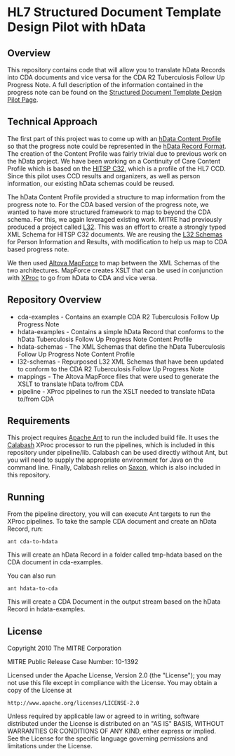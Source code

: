 # HL7 Structured Document Template Design Pilot with hData #

## Overview ##

This repository contains code that will allow you to translate hData Records into CDA documents and vice versa for the CDA R2 Tuberculosis Follow Up Progress Note. A full description of the information contained in the progress note can be found on the [Structured Document Template Design Pilot Page](http://wiki.hl7.org/index.php?title=Structured_Document_Template_Design_Pilot).

## Technical Approach ##

The first part of this project was to come up with an [hData Content Profile](http://www.projecthdata.org/glossary.html) so that the progress note could be represented in the [hData Record Format](http://www.projecthdata.org/documents/pubs/hData%20Record%20Format-v8.pdf). The creation of the Content Profile was fairly trivial due to previous work on the hData project. We have been working on a Continuity of Care Content Profile which is based on the [HITSP C32](http://hitsp.org/ConstructSet_Details.aspx?&PrefixAlpha=4&PrefixNumeric=32), which is a profile of the HL7 CCD. Since this pilot uses CCD results and organizers, as well as person information, our existing hData schemas could be reused. 

The hData Content Profile provided a structure to map information from the progress note to. For the CDA based version of the progress note, we wanted to have more structured framework to map to beyond the CDA schema. For this, we again leveraged existing work. MITRE had previously produced a project called [L32](http://www.projecthdata.org/l32.html). This was an effort to create a strongly typed XML Schema for HITSP C32 documents. We are reusing the [L32 Schemas](http://github.com/projecthdata/L32) for Person Information and Results, with modification to help us map to CDA based progress note.

We then used [Altova MapForce](http://www.altova.com/mapforce.html) to map between the XML Schemas of the two architectures. MapForce creates XSLT that can be used in conjunction with [XProc](http://www.w3.org/TR/xproc/) to go from hData to CDA and vice versa.

## Repository Overview ##

* cda-examples - Contains an example CDA R2 Tuberculosis Follow Up Progress Note
* hdata-examples - Contains a simple hData Record that conforms to the hData Tuberculosis Follow Up Progress Note Content Profile
* hdata-schemas - The XML Schemas that define the hData Tuberculosis Follow Up Progress Note Content Profile
* l32-schemas - Repurposed L32 XML Schemas that have been updated to conform to the CDA R2 Tuberculosis Follow Up Progress Note
* mappings - The Altova MapForce files that were used to generate the XSLT to translate hData to/from CDA
* pipeline - XProc pipelines to run the XSLT needed to translate hData to/from CDA

## Requirements ##

This project requires [Apache Ant](http://ant.apache.org/) to run the included build file. It uses the [Calabash](http://xmlcalabash.com/) XProc processor to run the pipelines, which is included in this repository under pipeline/lib. Calabash can be used directly without Ant, but you will need to supply the appropriate environment for Java on the command line. Finally, Calabash relies on [Saxon](http://saxon.sourceforge.net/), which is also included in this repository.

## Running ##

From the pipeline directory, you will can execute Ant targets to run the XProc pipelines. To take the sample CDA document and create an hData Record, run:

    ant cda-to-hdata

This will create an hData Record in a folder called tmp-hdata based on the CDA document in cda-examples.

You can also run

    ant hdata-to-cda

This will create a CDA Document in the output stream based on the hData Record in hdata-examples.

## License

Copyright 2010 The MITRE Corporation

MITRE Public Release Case Number: 10-1392

Licensed under the Apache License, Version 2.0 (the "License");
you may not use this file except in compliance with the License.
You may obtain a copy of the License at

    http://www.apache.org/licenses/LICENSE-2.0

Unless required by applicable law or agreed to in writing, software
distributed under the License is distributed on an "AS IS" BASIS,
WITHOUT WARRANTIES OR CONDITIONS OF ANY KIND, either express or implied.
See the License for the specific language governing permissions and
limitations under the License.
